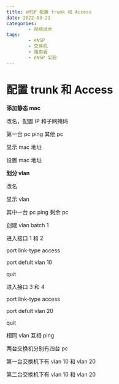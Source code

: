 ```yaml
---
title: eMSP 配置 trunk 和 Access
date: 2022-03-21
categories:
        - 网络技术
tags:
        - eNSP
        - 交换机
        - 路由器
        - eNSP 实验
---
```


# 配置 trunk 和 Access

**添加静态 mac**

改名，配置 IP 和子网掩码

第一台 pc ping 其他 pc

显示 mac 地址

设置 mac 地址

**划分 vlan**

改名

显示 vlan

其中一台 pc ping 剩余 pc

创建 vlan batch 1

进入接口 1 和 2

port link-type access

port defult vlan 10

quit

进入接口 3 和 4

port link-type access

port defult vlan 20

quit

相同 vlan 互相 ping

两台交换机分别有四台 pc

第一台交换机下有 vlan 10 和 vlan 20

第二台交换机下有 vlan 10 和 vlan 20
